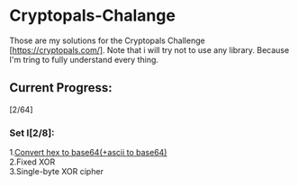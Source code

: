 # Cryptopals-Chalange
Those are my solutions for the Cryptopals Challenge [https://cryptopals.com/].
Note that i will try not to use any library.
Because I'm tring to fully understand every thing.
## Current Progress:
[2/64]
### Set I[2/8]:
1.[Convert hex to base64(+ascii to base64)](https://github.com/Arby3x/Cryptopals-Chalange/blob/master/Set1.1.py)</br>
2.Fixed XOR</br>
3.Single-byte XOR cipher

